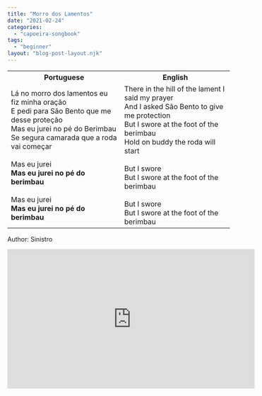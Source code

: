```yaml
---
title: "Morro dos Lamentos"
date: "2021-02-24"
categories: 
  - "capoeira-songbook"
tags: 
  - "beginner"
layout: "blog-post-layout.njk"
---
```


<table class="capoeira-table">
    <tr class="header-row">
        <th>Portuguese</th>
        <th>English</th>
    </tr>
    <tr>
        <td>Lá no morro dos lamentos eu fiz minha oração<br>
E pedi para São Bento que me desse proteção<br>
Mas eu jurei no pé do Berimbau<br>
Se segura camarada que a roda vai começar<br>
<br>
Mas eu jurei<br>
<strong>Mas eu jurei no pé do berimbau</strong><br>
<br>
Mas eu jurei<br>
<strong>Mas eu jurei no pé do berimbau</strong></td>
        <td>There in the hill of the lament I said my prayer<br>
And I asked São Bento to give me protection<br>
But I swore at the foot of the berimbau<br>
Hold on buddy the roda will start<br>
<br>
But I swore<br>
But I swore at the foot of the berimbau<br>
<br>
But I swore<br>
But I swore at the foot of the berimbau</td>
    </tr>
</table>

<figcaption>

Author: Sinistro

</figcaption>

<iframe width="560" height="315" src="https://www.youtube.com/embed/l1AX_nDpnDs" title="YouTube video player" frameborder="0" allow="accelerometer; autoplay; clipboard-write; encrypted-media; gyroscope; picture-in-picture" allowfullscreen></iframe>